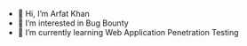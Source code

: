 - 👋 Hi, I’m Arfat Khan
- 👀 I’m interested in Bug Bounty
- 🌱 I’m currently learning Web Application Penetration Testing
<!---
ArfatKhan786/ArfatKhan786 is a ✨ special ✨ repository because its `README.md` (this file) appears on your GitHub profile.
You can click the Preview link to take a look at your changes.
--->
